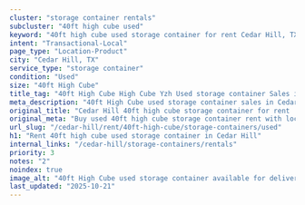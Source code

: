 ```yaml
---
cluster: "storage container rentals"
subcluster: "40ft high cube used"
keyword: "40ft high cube used storage container for rent Cedar Hill, TX"
intent: "Transactional-Local"
page_type: "Location-Product"
city: "Cedar Hill, TX"
service_type: "storage container"
condition: "Used"
size: "40ft High Cube"
title_tag: "40ft High Cube High Cube Yzh Used storage container Sales in Cedar Hill | LC Container"
meta_description: "40ft High Cube used storage container sales in Cedar Hill. High cube containers with extra height. Fast delivery, competitive pricing. Serving storage containers area. Quote ID: O8I. Call (214) 524-4168 for your free quote today."
original_title: "Cedar Hill 40ft high cube storage container for rent | LC"
original_meta: "Buy used 40ft high cube storage container rent with local delivery in Cedar Hill, TX. LC Container — local Since 2003. Request a fast quote today."
url_slug: "/cedar-hill/rent/40ft-high-cube/storage-containers/used"
h1: "Rent 40ft high cube used storage container in Cedar Hill"
internal_links: "/cedar-hill/storage-containers/rentals"
priority: 3
notes: "2"
noindex: true
image_alt: "40ft High Cube used storage container available for delivery in Cedar Hill"
last_updated: "2025-10-21"
---
```


<!-- TODO: Add unique city/inventory copy, images, and internal links here. -->
